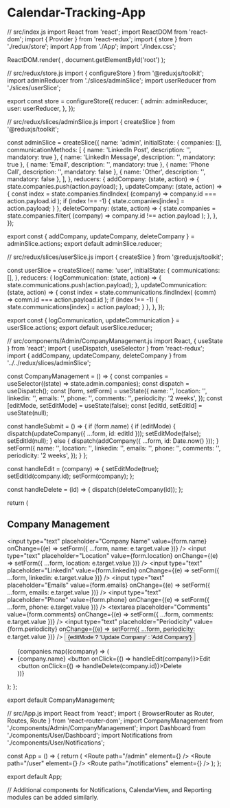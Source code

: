 # Calendar-Tracking-App
// src/index.js
import React from 'react';
import ReactDOM from 'react-dom';
import { Provider } from 'react-redux';
import { store } from './redux/store';
import App from './App';
import './index.css';

ReactDOM.render(
  <Provider store={store}>
    <App />
  </Provider>,
  document.getElementById('root')
);

// src/redux/store.js
import { configureStore } from '@reduxjs/toolkit';
import adminReducer from './slices/adminSlice';
import userReducer from './slices/userSlice';

export const store = configureStore({
  reducer: {
    admin: adminReducer,
    user: userReducer,
  },
});

// src/redux/slices/adminSlice.js
import { createSlice } from '@reduxjs/toolkit';

const adminSlice = createSlice({
  name: 'admin',
  initialState: {
    companies: [],
    communicationMethods: [
      { name: 'LinkedIn Post', description: '', mandatory: true },
      { name: 'LinkedIn Message', description: '', mandatory: true },
      { name: 'Email', description: '', mandatory: true },
      { name: 'Phone Call', description: '', mandatory: false },
      { name: 'Other', description: '', mandatory: false },
    ],
  },
  reducers: {
    addCompany: (state, action) => {
      state.companies.push(action.payload);
    },
    updateCompany: (state, action) => {
      const index = state.companies.findIndex(
        (company) => company.id === action.payload.id
      );
      if (index !== -1) {
        state.companies[index] = action.payload;
      }
    },
    deleteCompany: (state, action) => {
      state.companies = state.companies.filter(
        (company) => company.id !== action.payload
      );
    },
  },
});

export const { addCompany, updateCompany, deleteCompany } = adminSlice.actions;
export default adminSlice.reducer;

// src/redux/slices/userSlice.js
import { createSlice } from '@reduxjs/toolkit';

const userSlice = createSlice({
  name: 'user',
  initialState: {
    communications: [],
  },
  reducers: {
    logCommunication: (state, action) => {
      state.communications.push(action.payload);
    },
    updateCommunication: (state, action) => {
      const index = state.communications.findIndex(
        (comm) => comm.id === action.payload.id
      );
      if (index !== -1) {
        state.communications[index] = action.payload;
      }
    },
  },
});

export const { logCommunication, updateCommunication } = userSlice.actions;
export default userSlice.reducer;

// src/components/Admin/CompanyManagement.js
import React, { useState } from 'react';
import { useDispatch, useSelector } from 'react-redux';
import { addCompany, updateCompany, deleteCompany } from '../../redux/slices/adminSlice';

const CompanyManagement = () => {
  const companies = useSelector((state) => state.admin.companies);
  const dispatch = useDispatch();
  const [form, setForm] = useState({
    name: '',
    location: '',
    linkedin: '',
    emails: '',
    phone: '',
    comments: '',
    periodicity: '2 weeks',
  });
  const [editMode, setEditMode] = useState(false);
  const [editId, setEditId] = useState(null);

  const handleSubmit = () => {
    if (form.name) {
      if (editMode) {
        dispatch(updateCompany({ ...form, id: editId }));
        setEditMode(false);
        setEditId(null);
      } else {
        dispatch(addCompany({ ...form, id: Date.now() }));
      }
      setForm({
        name: '',
        location: '',
        linkedin: '',
        emails: '',
        phone: '',
        comments: '',
        periodicity: '2 weeks',
      });
    }
  };

  const handleEdit = (company) => {
    setEditMode(true);
    setEditId(company.id);
    setForm(company);
  };

  const handleDelete = (id) => {
    dispatch(deleteCompany(id));
  };

  return (
    <div>
      <h2>Company Management</h2>
      <form>
        <input
          type="text"
          placeholder="Company Name"
          value={form.name}
          onChange={(e) => setForm({ ...form, name: e.target.value })}
        />
        <input
          type="text"
          placeholder="Location"
          value={form.location}
          onChange={(e) => setForm({ ...form, location: e.target.value })}
        />
        <input
          type="text"
          placeholder="LinkedIn"
          value={form.linkedin}
          onChange={(e) => setForm({ ...form, linkedin: e.target.value })}
        />
        <input
          type="text"
          placeholder="Emails"
          value={form.emails}
          onChange={(e) => setForm({ ...form, emails: e.target.value })}
        />
        <input
          type="text"
          placeholder="Phone"
          value={form.phone}
          onChange={(e) => setForm({ ...form, phone: e.target.value })}
        />
        <textarea
          placeholder="Comments"
          value={form.comments}
          onChange={(e) => setForm({ ...form, comments: e.target.value })}
        />
        <input
          type="text"
          placeholder="Periodicity"
          value={form.periodicity}
          onChange={(e) => setForm({ ...form, periodicity: e.target.value })}
        />
        <button type="button" onClick={handleSubmit}>
          {editMode ? 'Update Company' : 'Add Company'}
        </button>
      </form>
      <ul>
        {companies.map((company) => (
          <li key={company.id}>
            {company.name}
            <button onClick={() => handleEdit(company)}>Edit</button>
            <button onClick={() => handleDelete(company.id)}>Delete</button>
          </li>
        ))}
      </ul>
    </div>
  );
};

export default CompanyManagement;

// src/App.js
import React from 'react';
import { BrowserRouter as Router, Routes, Route } from 'react-router-dom';
import CompanyManagement from './components/Admin/CompanyManagement';
import Dashboard from './components/User/Dashboard';
import Notifications from './components/User/Notifications';

const App = () => {
  return (
    <Router>
      <Routes>
        <Route path="/admin" element={<CompanyManagement />} />
        <Route path="/user" element={<Dashboard />} />
        <Route path="/notifications" element={<Notifications />} />
      </Routes>
    </Router>
  );
};

export default App;

// Additional components for Notifications, CalendarView, and Reporting modules can be added similarly.

